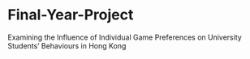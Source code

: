 # Final-Year-Project
Examining the Influence of Individual Game Preferences on University Students’ Behaviours in Hong Kong
